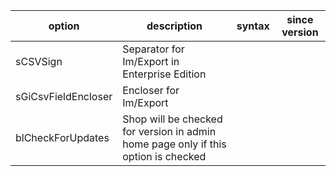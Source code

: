 | option | description | syntax | since version |
|--------|--------|--------|--------|
|sCSVSign|Separator for Im/Export in Enterprise Edition|||
|sGiCsvFieldEncloser|Encloser for Im/Export|||
|blCheckForUpdates|Shop will be checked for version in admin home page only if this option is checked|||
